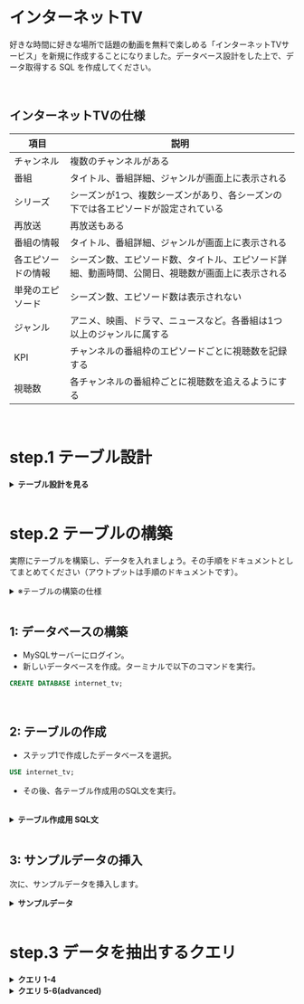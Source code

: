 # インターネットTV

好きな時間に好きな場所で話題の動画を無料で楽しめる「インターネットTVサービス」を新規に作成することになりました。データベース設計をした上で、データ取得する SQL を作成してください。

<br>

## インターネットTVの仕様

| 項目               | 説明                                                                                             |
| ------------------ | ------------------------------------------------------------------------------------------------ |
| チャンネル         | 複数のチャンネルがある                                                                           |
| 番組               | タイトル、番組詳細、ジャンルが画面上に表示される                                                 |
| シリーズ           | シーズンが1つ、複数シーズンがあり、各シーズンの下では各エピソードが設定されている                |
| 再放送             | 再放送もある                                                                                     |
| 番組の情報         | タイトル、番組詳細、ジャンルが画面上に表示される                                                 |
| 各エピソードの情報 | シーズン数、エピソード数、タイトル、エピソード詳細、動画時間、公開日、視聴数が画面上に表示される |
| 単発のエピソード   | シーズン数、エピソード数は表示されない                                                           |
| ジャンル           | アニメ、映画、ドラマ、ニュースなど。各番組は1つ以上のジャンルに属する                            |
| KPI                | チャンネルの番組枠のエピソードごとに視聴数を記録する                                             |
| 視聴数             | 各チャンネルの番組枠ごとに視聴数を追えるようにする                                               |


<br>

# step.1 テーブル設計

<details>
<summary><b>テーブル設計を見る</b></summary>

## channelsテーブル：
- 複数のチャンネルを表します。
- チャンネルには名前があり、それぞれ一意の id で識別されます。

| カラム名 | データ型     | NULL許容 | キー        | 初期値 | AUTO_INCREMENT |
| -------- | ------------ | -------- | ----------- | ------ | -------------- |
| id       | int(11)      | NO       | PRIMARY KEY |        | YES            |
| name     | varchar(255) | NO       |             |        |                |

## time_slotsテーブル：
- 番組の放送時間帯を表します。
- 各タイムスロットには開始時刻と終了時刻があり、それぞれ一意の id で識別されます。

| カラム名   | データ型 | NULL許容 | キー        | 初期値 | AUTO_INCREMENT |
| ---------- | -------- | -------- | ----------- | ------ | -------------- |
| id         | int(11)  | NO       | PRIMARY KEY |        | YES            |
| start_time | time     | NO       |             |        |                |
| end_time   | time     | NO       |             |        |                |

## programsテーブル：
- 番組の情報を表します。番組にはタイトルや詳細があり、それぞれ一意の id で識別されます。
- また、channel_id カラムを通じて channels テーブルのチャンネルと関連付けられます。

| カラム名   | データ型     | NULL許容 | キー        | 初期値 | AUTO_INCREMENT |
| ---------- | ------------ | -------- | ----------- | ------ | -------------- |
| id         | int(11)      | NO       | PRIMARY KEY |        | YES            |
| title      | varchar(255) | NO       |             |        |                |
| detail     | text         | YES      |             |        |                |
| channel_id | int(11)      | NO       |             |        |                |

## program_time_slotsテーブル：
- 番組とタイムスロットの関係を表現します。
- 番組とタイムスロットは多対多の関係にあり、このテーブルによって関連付けられます。
- program_id カラムは programs テーブルの番組と、time_slot_id カラムは time_slots テーブルのタイムスロットと関連付けられます。

| カラム名     | データ型 | NULL許容 | キー | 初期値 | AUTO_INCREMENT |
| ------------ | -------- | -------- | ---- | ------ | -------------- |
| program_id   | int(11)  | NO       |      |        |                |
| time_slot_id | int(11)  | NO       |      |        |                |

## genresテーブル：
- 番組のジャンルを表します。
- ジャンルには名前があり、それぞれ一意の id で識別されます。

| カラム名 | データ型     | NULL許容 | キー        | 初期値 | AUTO_INCREMENT |
| -------- | ------------ | -------- | ----------- | ------ | -------------- |
| id       | int(11)      | NO       | PRIMARY KEY |        | YES            |
| name     | varchar(255) | NO       |             |        |                |

## program_genresテーブル：
- 番組とジャンルの関係を表現します。
- 番組とジャンルも多対多の関係にあり、このテーブルによって関連付けられます。
- program_id カラムは programs テーブルの番組と、genre_id カラムは genres テーブルのジャンルと関連付けられます。

| カラム名   | データ型 | NULL許容 | キー | 初期値 | AUTO_INCREMENT |
| ---------- | -------- | -------- | ---- | ------ | -------------- |
| program_id | int(11)  | NO       |      |        |                |
| genre_id   | int(11)  | NO       |      |        |                |

## seasons テーブル:
- program_id: シーズンが所属する番組を識別するための外部キー（異なるテーブル間の関連性を定義するために使用されるキー）です。programsテーブルのidカラムと関連付けられます。
- number: シーズンの番号を表します。

| カラム名   | データ型 | NULL許容 | キー        | 初期値 | AUTO_INCREMENT |
| ---------- | -------- | -------- | ----------- | ------ | -------------- |
| id         | int(11)  | NO       | PRIMARY KEY |        | YES            |
| program_id | int(11)  | NO       |             |        |                |
| number     | int(11)  | NO       |             |        |                |

## viewership テーブル:

- episode_id: エピソードを識別するための外部キー。エピソードテーブルの id カラムと関連付けられます。
- channel_id: チャンネルを識別するための外部キー。チャンネルテーブルの id カラムと関連付けられます。
- time_slot_id: 番組枠を識別するための外部キー。番組枠テーブルの id カラムと関連付けられます。
- viewership: エピソードの視聴数を表す整数値です。初期値として0が設定されています。

| カラム名     | データ型 | NULL許容 | キー        | 初期値 | AUTO_INCREMENT |
| ------------ | -------- | -------- | ----------- | ------ | -------------- |
| id           | int(11)  |          | PRIMARY KEY |        | YES            |
| episode_id   | int(11)  |          |             |        |                |
| channel_id   | int(11)  |          |             |        |                |
| time_slot_id | int(11)  |          |             |        |                |
| viewership   | INT      |          |             | 0      |                |

</details>

<br>

# step.2 テーブルの構築

実際にテーブルを構築し、データを入れましょう。その手順をドキュメントとしてまとめてください（アウトプットは手順のドキュメントです）。

<details>
<summary>※テーブルの構築の仕様</summary>

## テーブル構築の仕様
具体的には、以下のことを行う手順のドキュメントを作成してください。

1. データベースを構築します
2. ステップ1で設計したテーブルを構築します
3. サンプルデータを入れます。サンプルデータはご自身で作成ください（ChatGPTを利用すると比較的簡単に生成できます）

手順のドキュメントは、他の人が見た時にその手順通りに実施すればテーブル作成及びサンプルデータ格納が行えるように記載してください。

なお、ステップ2は以下のことを狙っています。

- データを実際に入れることでステップ3でデータ抽出クエリを試せるようにすること
- 手順をドキュメントにまとめることで、自身がやり直したい時にすぐやり直せること
- 手順を人が同じように行えるようにまとめることで、ドキュメントコミュニケーション力を上げること

</details>

<br>


## 1: データベースの構築

- MySQLサーバーにログイン。
- 新しいデータベースを作成。ターミナルで以下のコマンドを実行。

```sql
CREATE DATABASE internet_tv;
```
<br>

## 2: テーブルの作成

- ステップ1で作成したデータベースを選択。
```sql
USE internet_tv;
```

- その後、各テーブル作成用のSQL文を実行。

<br>

<details>
<summary><b>テーブル作成用 SQL文</b></summary>

<br>

```sql
-- channelsテーブル作成
CREATE TABLE channels (
  id INT(11) NOT NULL AUTO_INCREMENT,
  name VARCHAR(255) NULL,
  PRIMARY KEY (id)
);

-- time_slotsテーブル作成
CREATE TABLE time_slots (
  id INT(11) NOT NULL AUTO_INCREMENT,
  start_time TIME NOT NULL,
  end_time TIME NOT NULL,
  PRIMARY KEY (id)
);

-- programsテーブル作成
CREATE TABLE programs (
  id INT(11) NOT NULL AUTO_INCREMENT,
  title VARCHAR(255) NOT NULL,
  detail TEXT NULL,
  channel_id INT(11) NOT NULL,
  PRIMARY KEY (id),
  FOREIGN KEY (channel_id) REFERENCES channels (id) ON DELETE CASCADE
);

-- program_time_slotsテーブル作成
CREATE TABLE program_time_slots (
  program_id INT(11) NOT NULL,
  time_slot_id INT(11) NOT NULL,
  FOREIGN KEY (program_id) REFERENCES programs (id) ON DELETE CASCADE,
  FOREIGN KEY (time_slot_id) REFERENCES time_slots (id) ON DELETE CASCADE
);

-- genresテーブル作成
CREATE TABLE genres (
  id INT(11) NOT NULL AUTO_INCREMENT,
  name VARCHAR(255) NOT NULL,
  PRIMARY KEY (id)
);

-- program_genresテーブル作成
CREATE TABLE program_genres (
  program_id INT(11) NOT NULL,
  genre_id INT(11) NOT NULL,
  FOREIGN KEY (program_id) REFERENCES programs (id) ON DELETE CASCADE,
  FOREIGN KEY (genre_id) REFERENCES genres (id) ON DELETE CASCADE
);

-- seasonsテーブル作成
CREATE TABLE seasons (
  id INT(11) NOT NULL PRIMARY KEY AUTO_INCREMENT,
  program_id INT(11) NOT NULL,
  number INT(11) NOT NULL,
  FOREIGN KEY (program_id) REFERENCES programs(id)
);

-- viewershipテーブル作成
CREATE TABLE viewership (
  id INT(11) PRIMARY KEY AUTO_INCREMENT,
  episode_id INT(11),
  channel_id INT(11),
  time_slot_id INT(11),
  viewership INT DEFAULT 0,
  FOREIGN KEY (episode_id) REFERENCES episodes(id),
  FOREIGN KEY (channel_id) REFERENCES channels(id),
  FOREIGN KEY (time_slot_id) REFERENCES time_slots(id)
);
```

</details>

<br>

## 3: サンプルデータの挿入

次に、サンプルデータを挿入します。

<details>
<summary><b>サンプルデータ</b></summary>

### データを挿入する順序：

- データを挿入する際には、外部キー制約を考慮する必要があります。
- 外部キー制約がある場合、関連するテーブルのデータを先に挿入します。
- 例えば、"viewership" テーブルの "episode_id" カラムは "episodes" テーブルの外部キーとして定義されています。

1. channelsテーブル
2. time_slotsテーブル
3. programsテーブル
4. genresテーブル
5. seasonsテーブル
6. episodesテーブル
7. program_time_slotsテーブル
8. program_genresテーブル
9. viewershipテーブル


```sql
-- channelsテーブルにサンプルデータを挿入
INSERT INTO channels (name) VALUES
('ABEMA NEWS'),
('ABEMA SPECIAL'),
('ABEMA SPORTS'),
('ABEMA DRAMA'),
('ABEMA ANIME');

-- time_slotsテーブルにサンプルデータを挿入
INSERT INTO time_slots (start_time, end_time) VALUES
('08:00:00', '08:30:00'),
('08:30:00', '09:00:00'),
('09:00:00', '09:30:00'),
('09:30:00', '10:00:00'),
('10:00:00', '10:30:00');

-- programsテーブルにサンプルデータを挿入
INSERT INTO programs (title, detail, channel_id) VALUES
('ABEMA NEWS MORNING', '朝の最新ニュースをお届けします。', 1),
('ABEMA SPECIAL DOCUMENTARY', '感動的なドキュメンタリー番組です。', 2),
('ABEMA SPORTS HIGHLIGHTS', 'スポーツのハイライト映像をお楽しみください。', 3),
('ABEMA DRAMA SERIES', 'ドラマシリーズの新エピソードです。', 4),
('ABEMA ANIME SHORTS', '短編アニメをお楽しみください。', 5);

-- program_time_slotsテーブルにサンプルデータを挿入
INSERT INTO program_time_slots (program_id, time_slot_id) VALUES
(1, 1),
(2, 2),
(3, 3),
(4, 4),
(5, 5);

-- genresテーブルにサンプルデータを挿入
INSERT INTO genres (name) VALUES
('ニュース'),
('ドキュメンタリー'),
('スポーツ'),
('ドラマ'),
('アニメ');

-- program_genresテーブルにサンプルデータを挿入
INSERT INTO program_genres (program_id, genre_id) VALUES
(1, 1),
(2, 2),
(3, 3),
(4, 4),
(5, 5);

-- seasonsテーブルにサンプルデータを挿入
INSERT INTO seasons (program_id, number) VALUES
(1, 1),
(1, 2),
(2, 1),
(3, 1),
(3, 2);

-- viewershipテーブルにサンプルデータを挿入
INSERT INTO viewership (episode_id, channel_id, time_slot_id, viewership) VALUES
(1, 1, 1, 1000),
(2, 2, 2, 500),
(3, 3, 3, 1500),
(4, 4, 4, 800),
(5, 5, 5, 1200);
```

</details>
<br>

# step.3 データを抽出するクエリ

<details>
<summary><b>クエリ 1-4</b></summary>

#### 1. よく見られているエピソードを知りたいです。

エピソード視聴数トップ3のエピソードタイトルと視聴数を取得してください。
<br>

```sql
SELECT episode_title, views
FROM episodes
ORDER BY views DESC
LIMIT 3;
```
- episodes テーブルからエピソードのタイトルと視聴数を取得します。
- SELECT 文は取得する列を指定します。
- ORDER BY 句を使用して視聴数の降順でソートし、LIMIT 句を使って上位3つの結果に制限しています。


### ORDER BY句

- ORDER BY句は、SELECT文の最後に記述します。
- 指定したカラムの値に基づいて結果を昇順（ASC/デフォルト）または降順（DESC）で並び替えます。

```sql
SELECT 列名1, 列名2, ...
FROM テーブル名
ORDER BY 列名 [ASC | DESC];
```

<br>

#### 2. よく見られているエピソードの番組情報やシーズン情報も合わせて知りたいです。

エピソード視聴数トップ3の番組タイトル、シーズン数、エピソード数、エピソードタイトル、視聴数を取得してください。
<br>

```sql
SELECT
    programs.title AS program_title,
    seasons.season_number,
    episodes.episode_number,
    episodes.episode_title,
    viewership.viewership AS episode_views
FROM
    programs
    JOIN seasons ON programs.id = seasons.program_id
    JOIN episodes ON seasons.id = episodes.season_id
    JOIN viewership ON episodes.id = viewership.episode_id
ORDER BY
    viewership.viewership DESC
LIMIT 3;
```

#### SELECT句:
- programs.title AS program_title: programsテーブルのtitleカラムをprogram_titleという別名で表示。
- viewership.viewership AS episode_views: viewershipテーブルのviewershipカラムをepisode_viewsという別名で表示。

#### FROM句:
- programs: programsテーブルをメインのテーブルとして指定。

#### JOIN句:
- JOIN seasons ON programs.id = seasons.program_id: programsテーブルのidカラムとseasonsテーブルのprogram_idカラムを結合条件として指定。
- JOIN episodes ON seasons.id = episodes.season_id: seasonsテーブルのidカラムとepisodesテーブルのseason_idカラムを結合条件として指定。
- JOIN viewership ON episodes.id = viewership.episode_id: episodesテーブルのidカラムとviewershipテーブルのepisode_idカラムを結合条件として指定。

#### ORDER BY句:
- viewership.viewership DESC: viewershipテーブルのviewershipカラムを降順でソート。

<br>

#### 3. 本日の番組表を表示するために、本日、どのチャンネルの、何時から、何の番組が放送されるのかを知りたいです。

1. 本日放送される全ての番組に対して、チャンネル名、放送開始時刻(日付+時間)、放送終了時刻、シーズン数、エピソード数、エピソードタイトル、エピソード詳細を取得してください。
2. 番組の開始時刻が本日のものを本日放送される番組とみなすものとします。

```sql
  SELECT channels.name, programs.start_time, programs.end_time, seasons.season_number, episodes.episode_number, episodes.episode_title, episodes.episode_description
  FROM channels
  INNER JOIN programs ON channels.channel_id = programs.channel_id
  INNER JOIN seasons ON programs.program_id = seasons.program_id
  INNER JOIN episodes ON seasons.season_id = episodes.season_id
  WHERE DATE(programs.start_time) = CURDATE()
  ORDER BY programs.start_time;
```

- FROM句:テーブルの結合順序を指定。
- channelsテーブルとprogramsテーブルをINNER JOINで結合しています。結合条件はchannels.id = programs.channel_idで、チャンネルIDを使用してチャンネル名と番組情報を関連付けています。

- programsテーブルとseasonsテーブルをINNER JOINで結合。結合条件はprograms.id = seasons.program_idで、番組IDを使用して番組とシーズン情報を関連付けています。

- seasonsテーブルとepisodesテーブルをINNER JOINで結合。結合条件はseasons.id = episodes.season_idで、シーズンIDを使用してシーズンとエピソード情報を関連付けています。

- WHERE句: 番組の開始時刻が本日のものとなるように条件を指定しています。DATE(programs.start_time) = CURDATE()という条件は、programsテーブルの開始時刻が現在の日付 (CURDATE()) と一致する番組のみを選択します。

- ORDER BY句: 結果の並び順を番組の開始時刻でソート。

#### INNER JOIN
- クエリで複数のテーブル間の関連データを結合するために使用される結合操作。
- INNER JOINを使用することで、結合条件に一致する行のみを結合した結果を取得できます。
```sql
SELECT 列名1, 列名2, ...
FROM テーブル1
INNER JOIN テーブル2 ON 結合条件;
```
- 列名1, 列名2, ...: 取得する列の名前
- テーブル1, テーブル2: 結合するテーブルの名前
- 結合条件: 結合するテーブル間の関連条件。通常、テーブル間の共有カラムを指定。

### WHERE句
- 条件を指定して、その条件に一致する行のみを結果に含めます。
```sql
WHERE DATE(programs.start_time) = CURDATE()
```
- DATE(programs.start_time)はprograms.start_timeの日付部分を抽出し、CURDATE()は現在の日付を表します。
- この条件はprograms.start_timeの日付が現在の日付（今日）と一致する行のみを抽出します。

### ORDER BY句
- 結果を特定の列で並び替えます。
```sql
ORDER BY programs.start_time
```
- programs.start_time列の値で昇順にソートします。
- 番組の開始時刻が早い順に結果が並びます。
<br>

#### 4. ドラマというチャンネルがあったとして、ドラマのチャンネルの番組表を表示するために、本日から一週間分、何日の何時から何の番組が放送されるのかを知りたいです。

ドラマのチャンネルに対して、放送開始時刻、放送終了時刻、シーズン数、エピソード数、エピソードタイトル、エピソード詳細を本日から一週間分取得してください
<br>

```sql
SELECT
    program.start_time,
    program.end_time,
    program.season_number,
    program.episode_number,
    program.episode_title,
    program.episode_description
FROM
    program
WHERE
    program.channel = 'ドラマ'
    AND program.start_time >= NOW()
    AND program.start_time <= DATE_ADD(NOW(), INTERVAL 1 WEEK)
ORDER BY
    program.start_time ASC;

```
- channels テーブルと programs テーブル、それらに関連する seasons テーブルと episodes テーブルを結合しています。
- 結果には、ドラマチャンネルの番組の開始時刻、終了時刻、シーズン数、エピソード数、エピソードのタイトル、およびエピソードの詳細が含まれます。
- クエリの条件として、channels.name が 'ドラマ' であり、番組の開始時刻が本日以上かつ一週間以内であることを指定しています。
- 結果は番組の開始時刻で昇順にソートされます。

<br>

</details>

<details>
<summary><b>クエリ 5-6(advanced)</b></summary>

#### 5. (advanced) 直近一週間で最も見られた番組が知りたいです。

直近一週間に放送された番組の中で、エピソード視聴数合計トップ2の番組に対して、番組タイトル、視聴数を取得してください。
<br>

```sql
SELECT
    p.title AS program_title,
    SUM(v.viewership) AS total_views
FROM
    programs p
    JOIN viewership v ON p.id = v.program_id
WHERE
    p.start_time >= DATE_SUB(NOW(), INTERVAL 1 WEEK)
GROUP BY
    p.id
ORDER BY
    total_views DESC
LIMIT 2;
```

- programs テーブルと viewership テーブルを結合。番組と視聴数データが関連付けられます。
- p.title AS program_title: 番組のタイトルを表すカラムのエイリアス（別名）。結果のカラム名をわかりやすく。
- v.viewership: 視聴数データのカラムを表しています。SUM() 関数を使って、各番組の視聴数を合計します。
- p.start_time >= DATE_SUB(NOW(), INTERVAL 1 WEEK): 番組の開始時間が直近一週間以内である条件。
- GROUP BY p.id: 番組IDごとにグループ化して、視聴数をまとめています。
- ORDER BY total_views DESC: 視聴数の合計を降順に並び替えます。

<br>

#### 6. (advanced) ジャンルごとの番組の視聴数ランキングを知りたいです。

番組の視聴数ランキングはエピソードの平均視聴数ランキングとします。
<br>

  ジャンルごとに視聴数トップの番組に対して、ジャンル名、番組タイトル、エピソード平均視聴数を取得してください。

```sql
SELECT
    g.name AS genre_name,
    p.title AS program_title,
    AVG(v.episode_views) AS average_views
FROM
    programs p
    JOIN program_genres pg ON p.id = pg.program_id
    JOIN genres g ON pg.genre_id = g.id
    JOIN viewership v ON p.id = v.program_id
GROUP BY
    g.id,
    p.id,
    g.name,
    p.title
HAVING
    AVG(v.episode_views) = (
        SELECT
            MAX(average_views)
        FROM
            (
                SELECT
                    AVG(viewership.episode_views) AS average_views
                FROM
                    programs p
                    JOIN program_genres pg ON p.id = pg.program_id
                    JOIN genres g ON pg.genre_id = g.id
                    JOIN viewership v ON p.id = v.program_id
                GROUP BY
                    p.id,
                    g.id
            ) AS subquery
    );
```
- 最初のSELECT文: 表示するカラムとそのエイリアスを指定しています。
- g.name AS genre_name => ジャンル名
- p.title AS program_title => 番組タイトル
- AVG(v.episode_views) AS average_views => エピソードの平均視聴数

- FROM句: 番組情報を表すprogramsテーブルとジャンル情報を表すgenresテーブル、番組とジャンルの関連付けを表すprogram_genresテーブル、視聴数情報を表すviewershipテーブルを結合。

- GROUP BY句: ジャンルID (g.id) と番組ID (p.id) でグループ化。ジャンルごとの番組の平均視聴数を計算します。

- HAVING句: 平均視聴数が最大値と等しい結果のみを抽出。内部のサブクエリによって、全体のクエリから最大の平均視聴数を持つ結果が選択されます。

#### HAVING句
グループ化された結果に対して条件を適用するために使用されるSQLの句。一般的に、WHERE句は個々の行に対して条件を適用するのに対し、HAVING句はグループに対して条件を適用。

HAVING句の条件式
```sql
AVG(v.episode_views) = (SELECT MAX(average_views) FROM ...)
```
- この条件式では、平均視聴数 (AVG(v.episode_views)) がサブクエリの結果と等しいかどうかを比較。
- サブクエリは、番組とジャンルの結合を含む内部のSELECT文。番組ごとに平均視聴数を計算し、最大の平均視聴数 (MAX(average_views)) を求めています。

- HAVING句によって、全体のクエリ結果から平均視聴数が最大値と等しい結果のみを抽出することができます。
</details>
